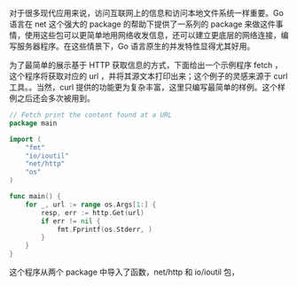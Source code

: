 对于很多现代应用来说，访问互联网上的信息和访问本地文件系统一样重要。Go 语言在 net 这个强大的 package 的帮助下提供了一系列的 package 来做这件事情，使用这些包可以更简单地用网络收发信息，还可以建立更底层的网络连接，编写服务器程序。在这些情景下，Go 语言原生的并发特性显得尤其好用。

为了最简单的展示基于 HTTP 获取信息的方式，下面给出一个示例程序 fetch ，这个程序将获取对应的 url ，并将其源文本打印出来；这个例子的灵感来源于 curl 工具。。当然，curl 提供的功能更为复杂丰富，这里只编写最简单的样例。这个样例之后还会多次被用到。

```go
// Fetch print the content found at a URL
package main 

import (
    "fmt"
    "io/ioutil"
    "net/http"
    "os"
)

func main() {
    for _, url := range os.Args[1:] {
        resp, err := http.Get(url)
        if err != nil {
            fmt.Fprintf(os.Stderr, )
        }
    }
}
```

这个程序从两个 package 中导入了函数，net/http 和 io/ioutil 包，